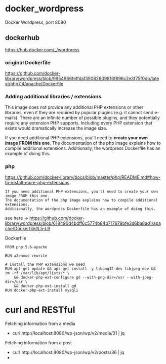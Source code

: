 # docker_wordpress
Docker Wordpress, port 8080

## dockerhub
https://hub.docker.com/_/wordpress

### original Dockerfile
https://github.com/docker-library/wordpress/blob/9954966feffdaf39082609816f896c2e3f75f0db/latest/php7.4/apache/Dockerfile 

### Adding additional libraries / extensions

This image does not provide any additional PHP extensions or other libraries, even if they are required by popular plugins (e.g. it cannot send e-mails). There are an infinite number of possible plugins, and they potentially require any extension PHP supports. Including every PHP extension that exists would dramatically increase the image size.

If you need additional PHP extensions, you'll need to **create your own image FROM this one**. 
The documentation of the php image explains how to compile additional extensions. 
Additionally, the wordpress Dockerfile has an example of doing this.

### php
https://github.com/docker-library/docs/blob/master/php/README.md#how-to-install-more-php-extensions

```
If you need additional PHP extensions, you'll need to create your own image FROM this one. 
The documentation of the php image explains how to compile additional extensions. 
Additionally, the wordpress Dockerfile has an example of doing this.
```
 see here -> https://github.com/docker-library/wordpress/blob/618490d4bdff6c5774b84b717979bfe3d6ba8ad1/apache/Dockerfile#L5-L9 

Dockerfile

```
FROM php:5.6-apache

RUN a2enmod rewrite

# install the PHP extensions we need
RUN apt-get update && apt-get install -y libpng12-dev libjpeg-dev && rm -rf /var/lib/apt/lists/* \
	&& docker-php-ext-configure gd --with-png-dir=/usr --with-jpeg-dir=/usr \
	&& docker-php-ext-install gd
RUN docker-php-ext-install mysqli
```



# curl and RESTful
Fetching information from a media
- curl http://localhost:8080/wp-json/wp/v2/media/31 | jq 

Fetching information from a post
- curl http://localhost:8080/wp-json/wp/v2/posts/36 | jq 
- 
